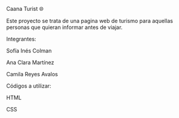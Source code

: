 Caana Turist 🌐

Este proyecto se trata de una pagina web de turismo para aquellas personas que quieran informar antes de viajar.

Integrantes:

Sofía Inés Colman

Ana Clara Martínez

Camila Reyes Avalos

Códigos a utilizar:

HTML

CSS

